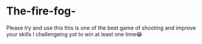 # The-fire-fog-
Please try and use this this is one of the best game of shooting and improve your skills I challengeing yot to win at least one time😂
